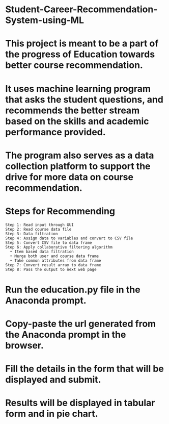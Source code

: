 # Student-Career-Recommendation-System-using-ML
# This project is meant to be a part of the progress of Education towards better course recommendation.
# It uses machine learning program that asks the student questions, and recommends the better stream based on the skills and academic performance provided.
# The program also serves as a data collection platform to support the drive for more data on course recommendation.

# Steps for Recommending
    Step 1: Read input through GUI
    Step 2: Read course data file
    Step 3: Data filtration
    Step 4: Assign data to variables and convert to CSV file
    Step 5: Convert CSV file to data frame
    Step 6: Apply collaborative filtering algorithm
      • Item based data filtration
      • Merge both user and course data frame
      • Take common attributes from data frame
    Step 7: Convert result array to data frame
    Step 8: Pass the output to next web page

# Run the education.py file in the Anaconda prompt.
# Copy-paste the url generated from the Anaconda prompt in the browser.
# Fill the details in the form that will be displayed and submit.
# Results will be displayed in tabular form and in pie chart.
